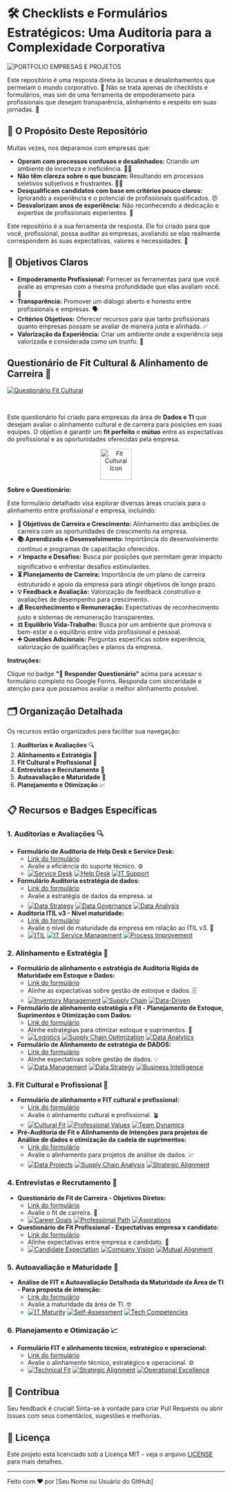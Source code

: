 # 🛠️ Checklists e Formulários Estratégicos: Uma Auditoria para a Complexidade Corporativa

![PORTFOLIO EMPRESAS E PROJETOS](https://github.com/user-attachments/assets/329e37b6-5140-491d-8959-077e9d817658)


Este repositório é uma resposta direta às lacunas e desalinhamentos que permeiam o mundo corporativo. 🎯 Não se trata apenas de checklists e formulários, mas sim de uma ferramenta de empoderamento para profissionais que desejam transparência, alinhamento e respeito em suas jornadas. 🚀

## 🤔 O Propósito Deste Repositório

Muitas vezes, nos deparamos com empresas que:

*   **Operam com processos confusos e desalinhados:** Criando um ambiente de incerteza e ineficiência. 😵‍💫
*   **Não têm clareza sobre o que buscam:** Resultando em processos seletivos subjetivos e frustrantes. 🤷‍♀️
*   **Desqualificam candidatos com base em critérios pouco claros:** Ignorando a experiência e o potencial de profissionais qualificados. 😠
*   **Desvalorizam anos de experiência:** Não reconhecendo a dedicação e expertise de profissionais experientes. 😤

Este repositório é a sua ferramenta de resposta. Ele foi criado para que você, profissional, possa auditar as empresas, avaliando se elas realmente correspondem às suas expectativas, valores e necessidades. 💪

## 🎯 Objetivos Claros

*   **Empoderamento Profissional:** Fornecer as ferramentas para que você avalie as empresas com a mesma profundidade que elas avaliam você. 💪
*   **Transparência:** Promover um diálogo aberto e honesto entre profissionais e empresas. 🗣️
*   **Critérios Objetivos:** Oferecer recursos para que tanto profissionais quanto empresas possam se avaliar de maneira justa e alinhada. ✅
*   **Valorização da Experiência:** Criar um ambiente onde a experiência seja valorizada e considerada como um trunfo. 🌟

<!-- Título Principal da Seção do Questionário de Fit Cultural -->
## Questionário de Fit Cultural & Alinhamento de Carreira 🚀

<!-- Badge Grande Roxa com Link para o Google Forms -->
[![Questionário Fit Cultural](https://img.shields.io/badge/📝%20Responder%20Questionário-purple?style=for-the-badge&logo=googleforms&logoColor=white&labelColor=darkorchid&logoWidth=20)](https://docs.google.com/forms/d/1uLOFqHkQa5NojVLLKT655fm7_9AzNqMU1QPTmyYXnyY/edit)

<br> <!-- Quebra de linha para espaçamento -->

<!-- Subtítulo Explicativo -->
Este questionário foi criado para empresas da área de **Dados e TI** que desejam avaliar o alinhamento cultural e de carreira para posições em suas equipes.  O objetivo é garantir um **fit perfeito** e **mútuo** entre as expectativas do profissional e as oportunidades oferecidas pela empresa.

<!-- Ícone Ilustrativo -->
<p align="center">
  <img src="https://img.icons8.com/color/96/000000/handshake.png" width="72" height="72" alt="Fit Cultural Icon"/>
</p>

<!-- Descrição Detalhada do Questionário -->
**Sobre o Questionário:**

Este formulário detalhado visa explorar diversas áreas cruciais para o alinhamento entre profissional e empresa, incluindo:

*   **🎯 Objetivos de Carreira e Crescimento:**  Alinhamento das ambições de carreira com as oportunidades de crescimento na empresa.
*   **📚 Aprendizado e Desenvolvimento:**  Importância do desenvolvimento contínuo e programas de capacitação oferecidos.
*   **⚡ Impacto e Desafios:** Busca por posições que permitam gerar impacto significativo e enfrentar desafios estimulantes.
*   **⏳ Planejamento de Carreira:**  Importância de um plano de carreira estruturado e apoio da empresa para atingir objetivos de longo prazo.
*   **💡 Feedback e Avaliação:**  Valorização de feedback construtivo e avaliações de desempenho para crescimento.
*   **💰 Reconhecimento e Remuneração:**  Expectativas de reconhecimento justo e sistemas de remuneração transparentes.
*   **⚖️ Equilíbrio Vida-Trabalho:**  Busca por um ambiente que promova o bem-estar e o equilíbrio entre vida profissional e pessoal.
*   **➕ Questões Adicionais:**  Perguntas específicas sobre experiência, valorização de qualificações e planos da empresa.

<!-- Instrução para Responder -->
**Instruções:**

Clique no badge **"📝 Responder Questionário"** acima para acessar o formulário completo no Google Forms.  Responda com sinceridade e atenção para que possamos avaliar o melhor alinhamento possível.

## 🗂️ Organização Detalhada

Os recursos estão organizados para facilitar sua navegação:

1.  **Auditorias e Avaliações** 🔍
2.  **Alinhamento e Estratégia** 🤝
3.  **Fit Cultural e Profissional** 🌱
4.  **Entrevistas e Recrutamento** 💼
5.  **Autoavaliação e Maturidade** 🧠
6.  **Planejamento e Otimização** 📈

## 📋 Recursos e Badges Específicas

### 1. Auditorias e Avaliações 🔍

*   **Formulário de Auditoria de Help Desk e Service Desk:**
    *   [Link do formulário](https://docs.google.com/forms/d/1yGDvSkATD66Ijt98v-lt1Z3EADbQIu72qNEG1sO_ZYU/edit)
    *   Avalie a eficiência do suporte técnico. ⚙️
    *   [![Service Desk](https://img.shields.io/badge/Service%20Desk-orange)](https://www.example.com) [![Help Desk](https://img.shields.io/badge/Help%20Desk-red)](https://www.example.com) [![IT Support](https://img.shields.io/badge/IT%20Support-blue)](https://www.example.com)
*   **Formulário Auditoria estratégia de dados:**
    *   [Link do formulário](https://docs.google.com/forms/d/1mEnGf9NwUq9vgPgt8Mm6A7OFr7lQwPRXIhN7WeNrXXU/edit)
    *   Avalie a estratégia de dados da empresa. 📊
    *   [![Data Strategy](https://img.shields.io/badge/Data%20Strategy-blueviolet)](https://www.example.com) [![Data Governance](https://img.shields.io/badge/Data%20Governance-lightseagreen)](https://www.example.com) [![Data Analysis](https://img.shields.io/badge/Data%20Analysis-purple)](https://www.example.com)
*   **Auditoria ITIL v3 - Nível maturidade:**
    *   [Link do formulário](https://docs.google.com/forms/d/199Vz0vy4Q3i2gL9So8tRDFahLKnEENZ25sSbRfaGpTM/edit)
    *   Avalie o nível de maturidade da empresa em relação ao ITIL v3. 🏢
    *   [![ITIL](https://img.shields.io/badge/ITIL-lightgrey)](https://www.example.com) [![IT Service Management](https://img.shields.io/badge/ITSM-lightblue)](https://www.example.com) [![Process Improvement](https://img.shields.io/badge/Process%20Improvement-lime)](https://www.example.com)

### 2. Alinhamento e Estratégia 🤝

*   **Formulário de alinhamento e estratégia de Auditoria Rígida de Maturidade em Estoque e Dados:**
    *   [Link do formulário](https://docs.google.com/forms/d/1NuCmK4Yc1MkQZ6X-VDy5XCs-P4mc2gwJdfei0zdd1lc/edit)
    *   Alinhe as expectativas sobre gestão de estoque e dados. 🗄️
    *   [![Inventory Management](https://img.shields.io/badge/Inventory%20Mgmt-teal)](https://www.example.com) [![Supply Chain](https://img.shields.io/badge/Supply%20Chain-green)](https://www.example.com) [![Data-Driven](https://img.shields.io/badge/Data--Driven-blue)](https://www.example.com)
*   **Formulário de alinhamento estratégia e Fit - Planejamento de Estoque, Suprimentos e Otimização com Dados:**
    *   [Link do formulário](https://docs.google.com/forms/d/1EDdDgGACU1we_5uV2ooBJ8HJj_u_B-NF7DAZ_H3AqI4/edit)
    *   Alinhe estratégias para otimizar estoque e suprimentos. 🛒
    *  [![Logistics](https://img.shields.io/badge/Logistics-lightgreen)](https://www.example.com) [![Supply Chain Optimization](https://img.shields.io/badge/Supply%20Chain%20Optimization-brightgreen)](https://www.example.com) [![Data Analytics](https://img.shields.io/badge/Data%20Analytics-mediumpurple)](https://www.example.com)
*   **Formulário de Alinhamento de estratégia de DADOS:**
    *   [Link do formulário](https://docs.google.com/forms/d/1kQvZmZZFWBZUy2HRP7FVWHrzQzAQMY5cNhn0Abz2mxk/edit)
    *   Alinhe expectativas sobre gestão de dados. 💡
    *   [![Data Management](https://img.shields.io/badge/Data%20Management-dodgerblue)](https://www.example.com) [![Data Strategy](https://img.shields.io/badge/Data%20Strategy-mediumblue)](https://www.example.com) [![Business Intelligence](https://img.shields.io/badge/Business%20Intelligence-indigo)](https://www.example.com)

### 3. Fit Cultural e Profissional 🌱

*   **Formulário de alinhamento e FIT cultural e profissional:**
    *   [Link do formulário](https://docs.google.com/forms/d/1O7SriR0L_rtXx1ZWrwrvEPxeceut-yHAjvNb420sgAw/edit)
    *   Avalie o alinhamento cultural e profissional. 🪴
    *   [![Cultural Fit](https://img.shields.io/badge/Cultural%20Fit-darkcyan)](https://www.example.com) [![Professional Values](https://img.shields.io/badge/Professional%20Values-teal)](https://www.example.com) [![Team Dynamics](https://img.shields.io/badge/Team%20Dynamics-lightseagreen)](https://www.example.com)
*   **Pré-Auditoria de Fit e Alinhamento de Intenções para projetos de Análise de dados e otimização da cadeia de suprimentos:**
    *   [Link do formulário](https://docs.google.com/forms/d/1zH8b4j_5oKV3wumH4I9Fb9yxbH3QDDLJaUpA3HmUcXo/edit)
    *   Avalie o alinhamento para projetos de análise de dados. 📈
    *   [![Data Projects](https://img.shields.io/badge/Data%20Projects-deepskyblue)](https://www.example.com) [![Supply Chain Analysis](https://img.shields.io/badge/Supply%20Chain%20Analysis-limegreen)](https://www.example.com) [![Strategic Alignment](https://img.shields.io/badge/Strategic%20Alignment-navy)](https://www.example.com)

### 4. Entrevistas e Recrutamento 💼

*   **Questionário de Fit de Carreira - Objetivos Diretos:**
    *   [Link do formulário](https://docs.google.com/forms/d/1wxZSDRmlZJqoOFe_f8LLoGgNBhZ_kNO-CC1zXS8lp6w/edit)
    *   Avalie o fit de carreira. 🎯
    *   [![Career Goals](https://img.shields.io/badge/Career%20Goals-orange)](https://www.example.com) [![Professional Path](https://img.shields.io/badge/Professional%20Path-gold)](https://www.example.com) [![Aspirations](https://img.shields.io/badge/Aspirations-goldenrod)](https://www.example.com)
*   **Questionário de Fit Profissional - Expectativas empresa x candidato:**
    *   [Link do formulário](https://docs.google.com/forms/d/1M7YD4_7aJfPl2fo3UtUnftN1KJuAANnz2HWTt7FXu9A/edit)
    *   Alinhe expectativas entre empresa e candidato. 🤝
    *    [![Candidate Expectation](https://img.shields.io/badge/Candidate%20Expectation-coral)](https://www.example.com) [![Company Vision](https://img.shields.io/badge/Company%20Vision-darkorange)](https://www.example.com)  [![Mutual Alignment](https://img.shields.io/badge/Mutual%20Alignment-salmon)](https://www.example.com)

### 5. Autoavaliação e Maturidade 🧠

*   **Análise de FIT e Autoavaliação Detalhada da Maturidade da Área de TI - Para proposta de intenção:**
    *   [Link do formulário](https://docs.google.com/forms/d/1X0gmrZNploFC9PhoreuG9dzEtfnQlyNwGPnyA7GSvDk/edit)
    *   Avalie a maturidade da área de TI. 🤓
    *   [![IT Maturity](https://img.shields.io/badge/IT%20Maturity-mediumslateblue)](https://www.example.com) [![Self-Assessment](https://img.shields.io/badge/Self--Assessment-darkslateblue)](https://www.example.com)  [![Tech Competencies](https://img.shields.io/badge/Tech%20Competencies-rebeccapurple)](https://www.example.com)

### 6. Planejamento e Otimização 📈

*   **Formulário FIT e alinhamento técnico, estratégico e operacional:**
    *   [Link do formulário](https://docs.google.com/forms/d/1O6tahIjs5qGjPraXVx5byGCFHBTnhnDptbk_K95vEpg/edit)
    *  Avalie o alinhamento técnico, estratégico e operacional. ⚙️
    *    [![Technical Fit](https://img.shields.io/badge/Technical%20Fit-gray)](https://www.example.com) [![Strategic Alignment](https://img.shields.io/badge/Strategic%20Alignment-dimgray)](https://www.example.com) [![Operational Excellence](https://img.shields.io/badge/Operational%20Excellence-black)](https://www.example.com)

## 🎉 Contribua

Seu feedback é crucial! Sinta-se à vontade para criar Pull Requests ou abrir Issues com seus comentários, sugestões e melhorias.

## 📄 Licença

Este projeto está licenciado sob a Licença MIT - veja o arquivo [LICENSE](LICENSE) para mais detalhes.

---

Feito com ❤️ por [Seu Nome ou Usuário do GitHub]
